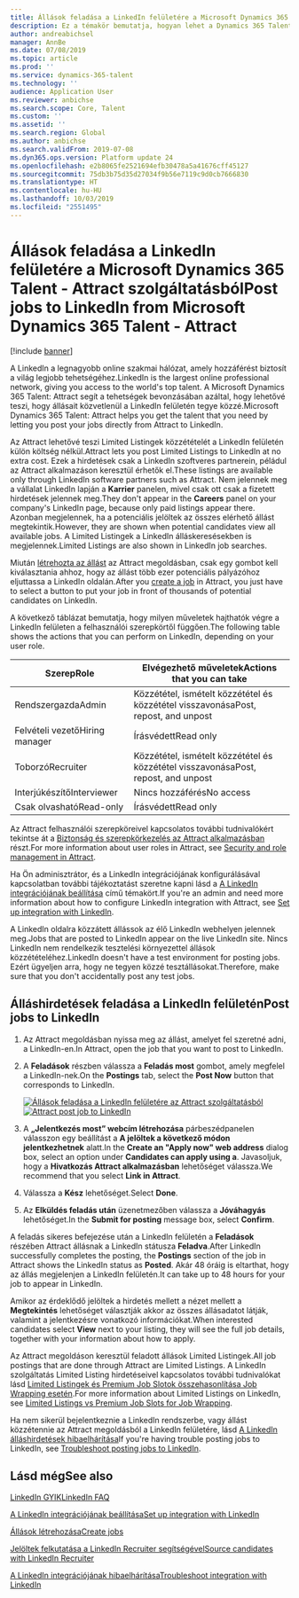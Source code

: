 ```yaml
---
title: Állások feladása a LinkedIn felületére a Microsoft Dynamics 365 Talent - Attract szolgáltatásból
description: Ez a témakör bemutatja, hogyan lehet a Dynamics 365 Talent - Attract alkalmazást használni állások közzétételére a LinkedIn felületén.
author: andreabichsel
manager: AnnBe
ms.date: 07/08/2019
ms.topic: article
ms.prod: ''
ms.service: dynamics-365-talent
ms.technology: ''
audience: Application User
ms.reviewer: anbichse
ms.search.scope: Core, Talent
ms.custom: ''
ms.assetid: ''
ms.search.region: Global
ms.author: anbichse
ms.search.validFrom: 2019-07-08
ms.dyn365.ops.version: Platform update 24
ms.openlocfilehash: e2b8065fe2521694efb30478a5a41676cff45127
ms.sourcegitcommit: 75db3b75d35d27034f9b56e7119c9d0cb7666830
ms.translationtype: HT
ms.contentlocale: hu-HU
ms.lasthandoff: 10/03/2019
ms.locfileid: "2551495"
---
```

# <a name="post-jobs-to-linkedin-from-microsoft-dynamics-365-talent---attract"></a><span data-ttu-id="7faf2-103">Állások feladása a LinkedIn felületére a Microsoft Dynamics 365 Talent - Attract szolgáltatásból</span><span class="sxs-lookup"><span data-stu-id="7faf2-103">Post jobs to LinkedIn from Microsoft Dynamics 365 Talent - Attract</span></span>

[!include [banner](../includes/banner.md)]

<span data-ttu-id="7faf2-104">A LinkedIn a legnagyobb online szakmai hálózat, amely hozzáférést biztosít a világ legjobb tehetségéhez.</span><span class="sxs-lookup"><span data-stu-id="7faf2-104">LinkedIn is the largest online professional network, giving you access to the world's top talent.</span></span> <span data-ttu-id="7faf2-105">A Microsoft Dynamics 365 Talent: Attract segít a tehetségek bevonzásában azáltal, hogy lehetővé teszi, hogy állásait közvetlenül a LinkedIn felületén tegye közzé.</span><span class="sxs-lookup"><span data-stu-id="7faf2-105">Microsoft Dynamics 365 Talent: Attract helps you get the talent that you need by letting you post your jobs directly from Attract to LinkedIn.</span></span>

<span data-ttu-id="7faf2-106">Az Attract lehetővé teszi Limited Listingek közzétételét a LinkedIn felületén külön költség nélkül.</span><span class="sxs-lookup"><span data-stu-id="7faf2-106">Attract lets you post Limited Listings to LinkedIn at no extra cost.</span></span> <span data-ttu-id="7faf2-107">Ezek a hirdetések csak a LinkedIn szoftveres partnerein, péládul az Attract alkalmazáson keresztül érhetők el.</span><span class="sxs-lookup"><span data-stu-id="7faf2-107">These listings are available only through LinkedIn software partners such as Attract.</span></span> <span data-ttu-id="7faf2-108">Nem jelennek meg a vállalat LinkedIn lapján a **Karrier** panelen, mivel csak ott csak a fizetett hirdetések jelennek meg.</span><span class="sxs-lookup"><span data-stu-id="7faf2-108">They don't appear in the **Careers** panel on your company's LinkedIn page, because only paid listings appear there.</span></span> <span data-ttu-id="7faf2-109">Azonban megjelennek, ha a potenciális jelöltek az összes elérhető állást megtekintik.</span><span class="sxs-lookup"><span data-stu-id="7faf2-109">However, they are shown when potential candidates view all available jobs.</span></span> <span data-ttu-id="7faf2-110">A Limited Listingek a LinkedIn álláskeresésekben is megjelennek.</span><span class="sxs-lookup"><span data-stu-id="7faf2-110">Limited Listings are also shown in LinkedIn job searches.</span></span>

<span data-ttu-id="7faf2-111">Miután [létrehozta az állást](./creating-jobs-attract.md) az Attract megoldásban, csak egy gombot kell kiválasztania ahhoz, hogy az állást több ezer potenciális pályázóhoz eljuttassa a LinkedIn oldalán.</span><span class="sxs-lookup"><span data-stu-id="7faf2-111">After you [create a job](./creating-jobs-attract.md) in Attract, you just have to select a button to put your job in front of thousands of potential candidates on LinkedIn.</span></span>

<span data-ttu-id="7faf2-112">A következő táblázat bemutatja, hogy milyen műveletek hajthatók végre a LinkedIn felületen a felhasználói szerepkörtől függően.</span><span class="sxs-lookup"><span data-stu-id="7faf2-112">The following table shows the actions that you can perform on LinkedIn, depending on your user role.</span></span>

| <span data-ttu-id="7faf2-113">Szerep</span><span class="sxs-lookup"><span data-stu-id="7faf2-113">Role</span></span> | <span data-ttu-id="7faf2-114">Elvégezhető műveletek</span><span class="sxs-lookup"><span data-stu-id="7faf2-114">Actions that you can take</span></span> |
|---|---|
| <span data-ttu-id="7faf2-115">Rendszergazda</span><span class="sxs-lookup"><span data-stu-id="7faf2-115">Admin</span></span> | <span data-ttu-id="7faf2-116">Közzététel, ismételt közzététel és közzététel visszavonása</span><span class="sxs-lookup"><span data-stu-id="7faf2-116">Post, repost, and unpost</span></span> |
| <span data-ttu-id="7faf2-117">Felvételi vezető</span><span class="sxs-lookup"><span data-stu-id="7faf2-117">Hiring manager</span></span> | <span data-ttu-id="7faf2-118">Írásvédett</span><span class="sxs-lookup"><span data-stu-id="7faf2-118">Read only</span></span> |
| <span data-ttu-id="7faf2-119">Toborzó</span><span class="sxs-lookup"><span data-stu-id="7faf2-119">Recruiter</span></span> | <span data-ttu-id="7faf2-120">Közzététel, ismételt közzététel és közzététel visszavonása</span><span class="sxs-lookup"><span data-stu-id="7faf2-120">Post, repost, and unpost</span></span> |
| <span data-ttu-id="7faf2-121">Interjúkészítő</span><span class="sxs-lookup"><span data-stu-id="7faf2-121">Interviewer</span></span> | <span data-ttu-id="7faf2-122">Nincs hozzáférés</span><span class="sxs-lookup"><span data-stu-id="7faf2-122">No access</span></span> |
| <span data-ttu-id="7faf2-123">Csak olvasható</span><span class="sxs-lookup"><span data-stu-id="7faf2-123">Read-only</span></span> | <span data-ttu-id="7faf2-124">Írásvédett</span><span class="sxs-lookup"><span data-stu-id="7faf2-124">Read only</span></span> |

<span data-ttu-id="7faf2-125">Az Attract felhasználói szerepköreivel kapcsolatos további tudnivalókért tekintse át a [Biztonság és szerepkörkezelés az Attract alkalmazásban](./security-attract.md) részt.</span><span class="sxs-lookup"><span data-stu-id="7faf2-125">For more information about user roles in Attract, see [Security and role management in Attract](./security-attract.md).</span></span>

<span data-ttu-id="7faf2-126">Ha Ön adminisztrátor, és a LinkedIn integrációjának konfigurálásával kapcsolatban további tájékoztatást szeretne kapni lásd a [A LinkedIn integrációjának beállítása](./attract-admin-linkedin.md) című témakört.</span><span class="sxs-lookup"><span data-stu-id="7faf2-126">If you're an admin and need more information about how to configure LinkedIn integration with Attract, see [Set up integration with LinkedIn](./attract-admin-linkedin.md).</span></span>

<span data-ttu-id="7faf2-127">A LinkedIn oldalra közzátett állássok az élő LinkedIn webhelyen jelennek meg.</span><span class="sxs-lookup"><span data-stu-id="7faf2-127">Jobs that are posted to LinkedIn appear on the live LinkedIn site.</span></span> <span data-ttu-id="7faf2-128">Nincs LinkedIn nem rendelkezik tesztelési környezettel állások közzétételéhez.</span><span class="sxs-lookup"><span data-stu-id="7faf2-128">LinkedIn doesn't have a test environment for posting jobs.</span></span> <span data-ttu-id="7faf2-129">Ezért ügyeljen arra, hogy ne tegyen közzé tesztállásokat.</span><span class="sxs-lookup"><span data-stu-id="7faf2-129">Therefore, make sure that you don't accidentally post any test jobs.</span></span>

## <a name="post-jobs-to-linkedin"></a><span data-ttu-id="7faf2-130">Álláshirdetések feladása a LinkedIn felületén</span><span class="sxs-lookup"><span data-stu-id="7faf2-130">Post jobs to LinkedIn</span></span>

1. <span data-ttu-id="7faf2-131">Az Attract megoldásban nyissa meg az állást, amelyet fel szeretné adni, a LinkedIn-en.</span><span class="sxs-lookup"><span data-stu-id="7faf2-131">In Attract, open the job that you want to post to LinkedIn.</span></span>
2. <span data-ttu-id="7faf2-132">A **Feladások** részben válassza a **Feladás most** gombot, amely megfelel a LinkedIn-nek.</span><span class="sxs-lookup"><span data-stu-id="7faf2-132">On the **Postings** tab, select the **Post Now** button that corresponds to LinkedIn.</span></span>

    <span data-ttu-id="7faf2-133">[![Állások feladása a LinkedIn felületére az Attract szolgáltatásból](./media/attract-post-job-to-linkedin.png)](./media/attract-post-job-to-linkedin.png)</span><span class="sxs-lookup"><span data-stu-id="7faf2-133">[![Attract post job to LinkedIn](./media/attract-post-job-to-linkedin.png)](./media/attract-post-job-to-linkedin.png)</span></span>

3. <span data-ttu-id="7faf2-134">A **„Jelentkezés most” webcím létrehozása** párbeszédpanelen válasszon egy beállítást a **A jelöltek a következő módon jelentkezhetnek** alatt.</span><span class="sxs-lookup"><span data-stu-id="7faf2-134">In the **Create an "Apply now" web address** dialog box, select an option under **Candidates can apply using a**.</span></span> <span data-ttu-id="7faf2-135">Javasoljuk, hogy a **Hivatkozás Attract alkalmazásban** lehetőséget válassza.</span><span class="sxs-lookup"><span data-stu-id="7faf2-135">We recommend that you select **Link in Attract**.</span></span>
4. <span data-ttu-id="7faf2-136">Válassza a **Kész** lehetőséget.</span><span class="sxs-lookup"><span data-stu-id="7faf2-136">Select **Done**.</span></span>
5. <span data-ttu-id="7faf2-137">Az **Elküldés feladás után** üzenetmezőben válassza a **Jóváhagyás** lehetőséget.</span><span class="sxs-lookup"><span data-stu-id="7faf2-137">In the **Submit for posting** message box, select **Confirm**.</span></span>

<span data-ttu-id="7faf2-138">A feladás sikeres befejezése után a LinkedIn felületén a **Feladások** részében Attract állásnak a LinkedIn státusza **Feladva**.</span><span class="sxs-lookup"><span data-stu-id="7faf2-138">After LinkedIn successfully completes the posting, the **Postings** section of the job in Attract shows the LinkedIn status as **Posted**.</span></span> <span data-ttu-id="7faf2-139">Akár 48 óráig is eltarthat, hogy az állás megjelenjen a LinkedIn felületén.</span><span class="sxs-lookup"><span data-stu-id="7faf2-139">It can take up to 48 hours for your job to appear in LinkedIn.</span></span>

<span data-ttu-id="7faf2-140">Amikor az érdeklődő jelöltek a hirdetés mellett a nézet mellett a **Megtekintés** lehetőséget választják akkor az összes állásadatot látják, valamint a jelentkezésre vonatkozó információkat.</span><span class="sxs-lookup"><span data-stu-id="7faf2-140">When interested candidates select **View** next to your listing, they will see the full job details, together with your information about how to apply.</span></span>

<span data-ttu-id="7faf2-141">Az Attract megoldáson keresztül feladott állások Limited Listingek.</span><span class="sxs-lookup"><span data-stu-id="7faf2-141">All job postings that are done through Attract are Limited Listings.</span></span> <span data-ttu-id="7faf2-142">A LinkedIn szolgáltatás Limited Listing hirdetéseivel kapcsolatos további tudnivalókat lásd [Limited Listingek és Premium Job Slotok összehasonlítása Job Wrapping esetén](https://www.linkedin.com/help/recruiter/answer/79049).</span><span class="sxs-lookup"><span data-stu-id="7faf2-142">For more information about Limited Listings on LinkedIn, see [Limited Listings vs Premium Job Slots for Job Wrapping](https://www.linkedin.com/help/recruiter/answer/79049).</span></span>

<span data-ttu-id="7faf2-143">Ha nem sikerül bejelentkeznie a LinkedIn rendszerbe, vagy állást közzétennie az Attract megoldásból a LinkedIn felületére, lásd [A LinkedIn álláshirdetések hibaelhárítása](./attract-troubleshoot-linkedin.md)</span><span class="sxs-lookup"><span data-stu-id="7faf2-143">If you're having trouble posting jobs to LinkedIn, see [Troubleshoot posting jobs to LinkedIn](./attract-troubleshoot-linkedin.md).</span></span>

## <a name="see-also"></a><span data-ttu-id="7faf2-144">Lásd még</span><span class="sxs-lookup"><span data-stu-id="7faf2-144">See also</span></span>

[<span data-ttu-id="7faf2-145">LinkedIn GYIK</span><span class="sxs-lookup"><span data-stu-id="7faf2-145">LinkedIn FAQ</span></span>](./attract-linkedin-faq.md)

[<span data-ttu-id="7faf2-146">A LinkedIn integrációjának beállítása</span><span class="sxs-lookup"><span data-stu-id="7faf2-146">Set up integration with LinkedIn</span></span>](./attract-admin-linkedin.md)

[<span data-ttu-id="7faf2-147">Állások létrehozása</span><span class="sxs-lookup"><span data-stu-id="7faf2-147">Create jobs</span></span>](./creating-jobs-attract.md)

[<span data-ttu-id="7faf2-148">Jelöltek felkutatása a LinkedIn Recruiter segítségével</span><span class="sxs-lookup"><span data-stu-id="7faf2-148">Source candidates with LinkedIn Recruiter</span></span>](./attract-linkedin-recruiter.md)

[<span data-ttu-id="7faf2-149">A LinkedIn integrációjának hibaelhárítása</span><span class="sxs-lookup"><span data-stu-id="7faf2-149">Troubleshoot integration with LinkedIn</span></span>](./attract-troubleshoot-linkedin.md)
